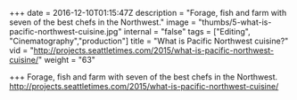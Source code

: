 +++
date = 2016-12-10T01:15:47Z
description = "Forage, fish and farm with seven of the best chefs in the Northwest."
image = "thumbs/5-what-is-pacific-northwest-cuisine.jpg"
internal = "false"
tags = ["Editing", "Cinematography","production"]
title = "What is Pacific Northwest cuisine?"
vid = "http://projects.seattletimes.com/2015/what-is-pacific-northwest-cuisine/"
weight = "63"

+++
Forage, fish and farm with seven of the best chefs in the Northwest.
 http://projects.seattletimes.com/2015/what-is-pacific-northwest-cuisine/
